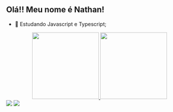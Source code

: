 ## Olá!! Meu nome é Nathan!

- 🌱 Estudando Javascript e Typescript;

<div align="center">
  <a href="https://github.com/Nathanms1">
    <img height="180em" src="https://github-readme-stats.vercel.app/api?username=Nathanms1&show_icons=true&theme=dracula&include_all_commits=true&count_private=true"/>
  <img height="180em" src="https://github-readme-stats.vercel.app/api/top-langs/?username=Nathanms1&layout=compact&langs_count=7&theme=dracula"/>
</div>

  <div> 
  <a href = "mailto:nathanms2000@outlook.com"><img src="https://img.shields.io/badge/Microsoft_Outlook-0078D4?style=for-the-badge&logo=microsoft-outlook&logoColor=white" target="_blank"></a>
  <a href="https://www.linkedin.com/in/nathanmaria2000" target="_blank"><img src="https://img.shields.io/badge/-LinkedIn-%230077B5?style=for-the-badge&logo=linkedin&logoColor=white" target="_blank"></a> 
 
</div>
  
  
